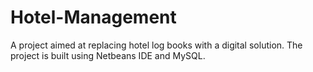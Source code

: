 # Hotel-Management

A project aimed at replacing hotel log books with a digital solution. The project is built using Netbeans IDE and MySQL.
